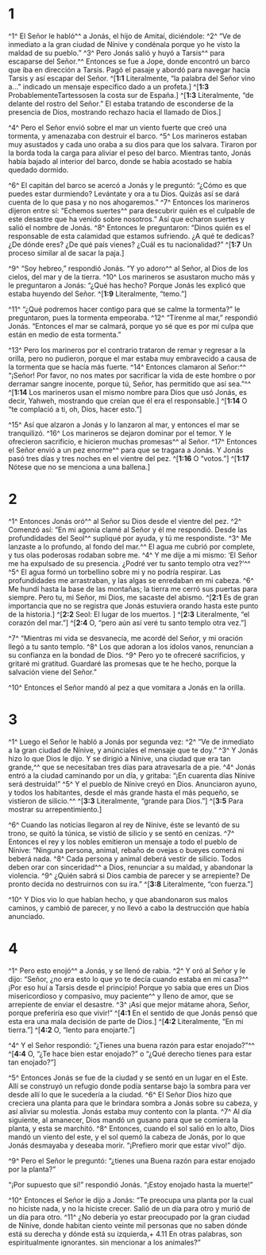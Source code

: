# 1 
^1^ El Señor le habló^^ a Jonás, el hijo de Amitaí, diciéndole: ^2^ “Ve de inmediato a la gran ciudad de Nínive y condénala porque yo he visto la maldad de su pueblo.” ^3^ Pero Jonás salió y huyó a Tarsis^^ para escaparse del Señor.^^ Entonces se fue a Jope, donde encontró un barco que iba en dirección a Tarsis. Pagó el pasaje y abordó para navegar hacia Tarsis y así escapar del Señor. 
^[**1:1** Literalmente, “la palabra del Señor vino a...” indicado un mensaje específico dado a un profeta.]
^[**1:3** ProbablementeTartessosen la costa sur de España.]
^[**1:3** Literalmente, “de delante del rostro del Señor.” El estaba tratando de esconderse de la presencia de Dios, mostrando rechazo hacia el llamado de Dios.]

^4^ Pero el Señor envió sobre el mar un viento fuerte que creó una tormenta, y amenazaba con destruir el barco. ^5^ Los marineros estaban muy asustados y cada uno oraba a su dios para que los salvara. Tiraron por la borda toda la carga para aliviar el peso del barco. Mientras tanto, Jonás había bajado al interior del barco, donde se había acostado se había quedado dormido. 

^6^ El capitán del barco se acercó a Jonás y le preguntó: “¿Cómo es que puedes estar durmiendo? Levántate y ora a tu Dios. Quizás así se dará cuenta de lo que pasa y no nos ahogaremos.” ^7^ Entonces los marineros dijeron entre sí: “Echemos suertes^^ para descubrir quién es el culpable de este desastre que ha venido sobre nosotros.” Así que echaron suertes y salió el nombre de Jonás. ^8^ Entonces le preguntaron: “Dinos quién es el responsable de esta calamidad que estamos sufriendo. ¿A qué te dedicas? ¿De dónde eres? ¿De qué país vienes? ¿Cuál es tu nacionalidad?” 
^[**1:7** Un proceso similar al de sacar la paja.]

^9^ “Soy hebreo,” respondió Jonás. “Y yo adoro^^ al Señor, al Dios de los cielos, del mar y de la tierra. ^10^ Los marineros se asustaron mucho más y le preguntaron a Jonás: “¿Qué has hecho? Porque Jonás les explicó que estaba huyendo del Señor. 
^[**1:9** Literalmente, “temo.”]

^11^ “¿Qué podremos hacer contigo para que se calme la tormenta?” le preguntaron, pues la tormenta empeoraba. ^12^ “Tírenme al mar,” respondió Jonás. “Entonces el mar se calmará, porque yo sé que es por mi culpa que están en medio de esta tormenta.” 

^13^ Pero los marineros por el contrario trataron de remar y regresar a la orilla, pero no pudieron, porque el mar estaba muy embravecido a causa de la tormenta que se hacía más fuerte. ^14^ Entonces clamaron al Señor:^^ “¡Señor! Por favor, no nos mates por sacrificar la vida de este hombre o por derramar sangre inocente, porque tú, Señor, has permitido que así sea.”^^ 
^[**1:14** Los marineros usan el mismo nombre para Dios que usó Jonás, es decir, Yahweh, mostrando que creían que él era el responsable.]
^[**1:14** O “te complació a ti, oh, Dios, hacer esto.”]

^15^ Así que alzaron a Jonás y lo lanzaron al mar, y entonces el mar se tranquilizó. ^16^ Los marineros se dejaron dominar por el temor. Y le ofrecieron sacrificio, e hicieron muchas promesas^^ al Señor. ^17^ Entonces el Señor envió a un pez enorme^^ para que se tragara a Jonás. Y Jonás pasó tres días y tres noches en el vientre del pez.
^[**1:16** O “votos.”]
^[**1:17** Nótese que no se menciona a una ballena.] 

# 2 
^1^ Entonces Jonás oró^^ al Señor su Dios desde el vientre del pez. ^2^ Comenzó así: “En mi agonía clamé al Señor y él me respondió. Desde las profundidades del Seol^^ supliqué por ayuda, y tú me respondiste. ^3^ Me lanzaste a lo profundo, al fondo del mar.^^ El agua me cubrió por complete, y tus olas poderosas rodaban sobre me. ^4^ Y me dije a mi mismo: ‘El Señor me ha expulsado de su presencia. ¿Podré ver tu santo templo otra vez?’^^ ^5^ El agua formó un torbellino sobre mi y no podría respirar. Las profundidades me arrastraban, y las algas se enredaban en mi cabeza. ^6^ Me hundí hasta la base de las montañas; la tierra me cerró sus puertas para siempre. Pero tu, mi Señor, mi Dios, me sacaste del abismo. 
^[**2:1** Es de gran importancia que no se registra que Jonás estuviera orando hasta este punto de la historia.]
^[**2:2** Seol: El lugar de los muertos. ]
^[**2:3** Literalmente, “el corazón del mar.”]
^[**2:4** O, “pero aún así veré tu santo templo otra vez.”]

^7^ “Mientras mi vida se desvanecía, me acordé del Señor, y mi oración llegó a tu santo templo. ^8^ Los que adoran a los ídolos vanos, renuncian a su confianza en la bondad de Dios. ^9^ Pero yo te ofreceré sacrificios, y gritaré mi gratitud. Guardaré las promesas que te he hecho, porque la salvación viene del Señor.” 

^10^ Entonces el Señor mandó al pez a que vomitara a Jonás en la orilla. 

# 3 
^1^ Luego el Señor le habló a Jonás por segunda vez: ^2^ “Ve de inmediato a la gran ciudad de Nínive, y anúnciales el mensaje que te doy.” ^3^ Y Jonás hizo lo que Dios le dijo. Y se dirigió a Nínive, una ciudad que era tan grande,^^ que se necesitaban tres días para atravesarla de a pie. ^4^ Jonás entró a la ciudad caminando por un día, y gritaba: “¡En cuarenta días Nínive será destruida!” ^5^ Y el pueblo de Nínive creyó en Dios. Anunciaron ayuno, y todos los habitantes, desde el más grande hasta el más pequeño, se vistieron de silicio.^^ 
^[**3:3** Literalmente, “grande para Dios.”]
^[**3:5** Para mostrar su arrepentimiento.]

^6^ Cuando las noticias llegaron al rey de Nínive, éste se levantó de su trono, se quitó la túnica, se vistió de silicio y se sentó en cenizas. ^7^ Entonces el rey y los nobles emitieron un mensaje a todo el pueblo de Nínive: “Ninguna persona, animal, rebaño de ovejas o bueyes comerá ni beberá nada. ^8^ Cada persona y animal deberá vestir de silicio. Todos deben orar con sinceridad^^ a Dios, renunciar a su maldad, y abandonar la violencia. ^9^ ¿Quién sabrá si Dios cambia de parecer y se arrepiente? De pronto decida no destruirnos con su ira.” 
^[**3:8** Literalmente, “con fuerza.”]

^10^ Y Dios vio lo que habían hecho, y que abandonaron sus malos caminos, y cambió de parecer, y no llevó a cabo la destrucción que había anunciado. 

# 4 
^1^ Pero esto enojó^^ a Jonás, y se llenó de rabia. ^2^ Y oró al Señor y le dijo: “Señor, ¿no era esto lo que yo te decía cuando estaba en mi casa?^^ ¡Por eso huí a Tarsis desde el principio! Porque yo sabia que eres un Dios misericordioso y compasivo, muy paciente^^ y lleno de amor, que se arrepiente de enviar el desastre. ^3^ ¡Así que mejor mátame ahora, Señor, porque preferiría eso que vivir!” 
^[**4:1** En el sentido de que Jonás pensó que esta era una mala decisión de parte de Dios.]
^[**4:2** Literalmente, “En mi tierra.”]
^[**4:2** O, “lento para enojarte.”]

^4^ Y el Señor respondió: “¿Tienes una buena razón para estar enojado?”^^ 
^[**4:4** O, “¿Te hace bien estar enojado?” o “¿Qué derecho tienes para estar tan enojado?”]

^5^ Entonces Jonás se fue de la ciudad y se sentó en un lugar en el Este. Allí se construyó un refugio donde podía sentarse bajo la sombra para ver desde allí lo que le sucedería a la ciudad. ^6^ El Señor Dios hizo que creciera una planta para que le brindara sombra a Jonás sobre su cabeza, y así aliviar su molestia. Jonás estaba muy contento con la planta. ^7^ Al día siguiente, al amanecer, Dios mandó un gusano para que se comiera la planta, y esta se marchitó. ^8^ Entonces, cuando el sol salió en lo alto, Dios mandó un viento del este, y el sol quemó la cabeza de Jonás, por lo que Jonás desmayaba y deseaba morir. “¡Prefiero morir que estar vivo!” dijo. 

^9^ Pero el Señor le preguntó: “¿tienes una Buena razón para estar enojado por la planta?” 

“¡Por supuesto que sí!” respondió Jonás. “¡Estoy enojado hasta la muerte!” 

^10^ Entonces el Señor le dijo a Jonás: “Te preocupa una planta por la cual no hiciste nada, y no la hiciste crecer. Salió de un día para otro y murió de un día para otro. ^11^ ¿No debería yo estar preocupado por la gran ciudad de Nínive, donde habitan ciento veinte mil personas que no saben dónde está su derecha y dónde está su izquierda,+ 4.11 En otras palabras, son espiritualmente ignorantes. sin mencionar a los animales?” 